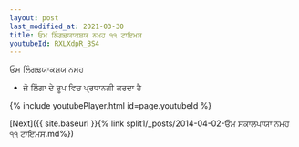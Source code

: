 ```yaml
---
layout: post
last_modified_at: 2021-03-30
title: ਓਮ ਲਿੰਗਢ਼ਯਾਕਸ਼ਯ ਨਮਹ ੧੧ ਟਾਇਮਸ
youtubeId: RXLXdpR_BS4
---
```

 
 
 ਓਮ ਲਿੰਗਢ਼ਯਾਕਸ਼ਯ ਨਮਹ  
 
 -  ਜੋ ਲਿੰਗਾ ਦੇ ਰੂਪ ਵਿਚ ਪ੍ਰਧਾਨਗੀ ਕਰਦਾ ਹੈ 
 
  
 
  
 
 
 
 
 
 


{% include youtubePlayer.html id=page.youtubeId %}
 
[Next]({{ site.baseurl }}{% link  split1/_posts/2014-04-02-ਓਮ ਸਕਾਲਪਾਯਾ ਨਮਹ ੧੧ ਟਾਇਮਸ.md%})
 
